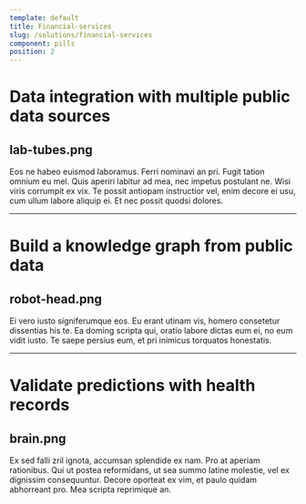 ```yaml
---
template: default
title: Financial-services
slug: /solutions/financial-services
component: pills
position: 2
---
```


# Data integration with multiple public data sources
## lab-tubes.png

Eos ne habeo euismod laboramus. Ferri nominavi an pri. Fugit tation omnium eu mel. Quis aperiri labitur ad mea, nec impetus postulant ne. Wisi viris corrumpit ex vix. Te possit antiopam instructior vel, enim decore ei usu, cum ullum labore aliquip ei. Et nec possit quodsi dolores.

---

# Build a knowledge graph from public data
## robot-head.png

Ei vero iusto signiferumque eos. Eu erant utinam vis, homero consetetur dissentias his te. Ea doming scripta qui, oratio labore dictas eum ei, no eum vidit iusto. Te saepe persius eum, et pri inimicus torquatos honestatis.

---

# Validate predictions with health records
## brain.png

Ex sed falli zril ignota, accumsan splendide ex nam. Pro at aperiam rationibus. Qui ut postea reformidans, ut sea summo latine molestie, vel ex dignissim consequuntur. Decore oporteat ex vim, et paulo quidam abhorreant pro. Mea scripta reprimique an.
